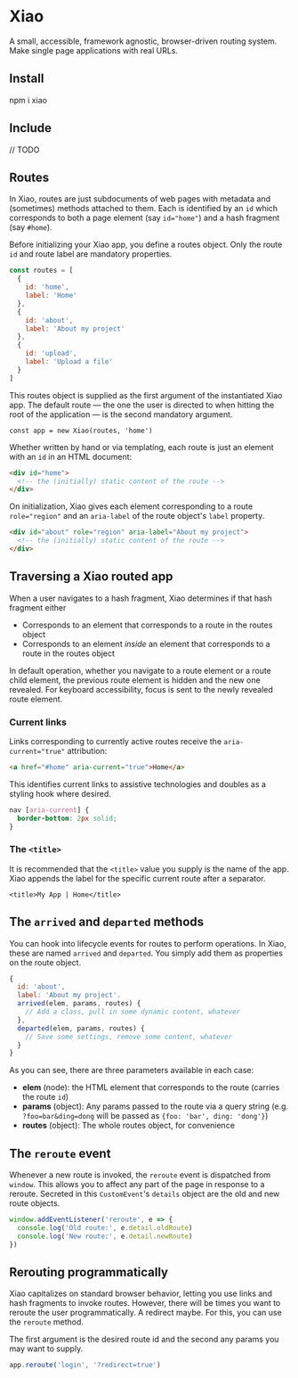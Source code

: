 # Xiao

A small, accessible, framework agnostic, browser-driven routing system. Make single page applications with real URLs.

## Install

npm i xiao

## Include

// TODO

## Routes

In Xiao, routes are just subdocuments of web pages with metadata and (sometimes) methods attached to them. Each is identified by an `id` which corresponds to both a page element (say `id="home"`) and a hash fragment (say `#home`).

Before initializing your Xiao app, you define a routes object. Only the route `id` and route label are mandatory properties.

```js
const routes = [
  {
    id: 'home',
    label: 'Home'
  },
  {
    id: 'about',
    label: 'About my project'
  },
  {
    id: 'upload',
    label: 'Upload a file'
  }
]
```

This routes object is supplied as the first argument of the instantiated Xiao app. The default route — the one the user is directed to when hitting the root of the application — is the second mandatory argument.

```
const app = new Xiao(routes, 'home')
```

Whether written by hand or via templating, each route is just an element with an `id` in an HTML document:

```html
<div id="home">
  <!-- the (initially) static content of the route -->
</div>
```

On initialization, Xiao gives each element corresponding to a route `role="region"` and an `aria-label` of the route object's `label` property.

```html
<div id="about" role="region" aria-label="About my project">
  <!-- the (initially) static content of the route -->
</div>
```

## Traversing a Xiao routed app

When a user navigates to a hash fragment, Xiao determines if that hash fragment either

* Corresponds to an element that corresponds to a route in the routes object
* Corresponds to an element _inside_ an element that corresponds to a route in the routes object

In default operation, whether you navigate to a route element or a route child element, the previous route element is hidden and the new one revealed. For keyboard accessibility, focus is sent to the newly revealed route element.

### Current links

Links corresponding to currently active routes receive the `aria-current="true"` attribution:

```html
<a href="#home" aria-current="true">Home</a>
```

This identifies current links to assistive technologies and doubles as a styling hook where desired.

```css
nav [aria-current] {
  border-bottom: 2px solid;
}
```

### The `<title>`

It is recommended that the `<title>` value you supply is the name of the app. Xiao appends the label for the specific current route after a separator.

`<title>My App | Home</title>`

## The `arrived` and `departed` methods

You can hook into lifecycle events for routes to perform operations. In Xiao, these are named `arrived` and `departed`. You simply add them as properties on the route object.

```js
{
  id: 'about',
  label: 'About my project'.
  arrived(elem, params, routes) {
    // Add a class, pull in some dynamic content, whatever
  },
  departed(elem, params, routes) {
    // Save some settings, remove some content, whatever
  }
}
```

As you can see, there are three parameters available in each case:

* **elem** (node): the HTML element that corresponds to the route (carries the route `id`)
* **params** (object): Any params passed to the route via a query string (e.g. `?foo=bar&ding=dong` will be passed as `{foo: 'bar', ding: 'dong'}`)
* **routes** (object): The whole routes object, for convenience

## The `reroute` event

Whenever a new route is invoked, the `reroute` event is dispatched from `window`. This allows you to affect any part of the page in response to a reroute. Secreted in this `CustomEvent`'s `details` object are the old and new route objects.

```js
window.addEventListener('reroute', e => {
  console.log('Old route:', e.detail.oldRoute)
  console.log('New route:', e.detail.newRoute)
})
```

## Rerouting programmatically

Xiao capitalizes on standard browser behavior, letting you use links and hash fragments to invoke routes. However, there will be times you want to reroute the user programmatically. A redirect maybe. For this, you can use the `reroute` method.

The first argument is the desired route id and the second any params you may want to supply.

```js
app.reroute('login', '?redirect=true')
```
